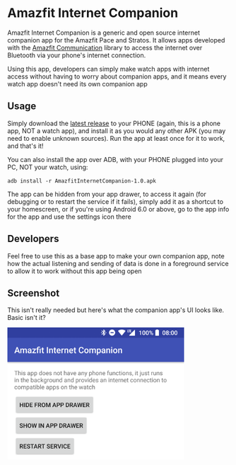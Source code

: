 # Amazfit Internet Companion
Amazfit Internet Companion is a generic and open source internet companion app for the Amazfit Pace and Stratos. It allows apps developed with the [Amazfit Communication](https://github.com/KieronQuinn/AmazfitCommunication) library to access the internet over Bluetooth via your phone's internet connection.

Using this app, developers can simply make watch apps with internet access without having to worry about companion apps, and it means every watch app doesn't need its own companion app

## Usage
Simply download the [latest release](https://github.com/KieronQuinn/AmazfitInternetCompanion/releases) to your PHONE (again, this is a phone app, NOT a watch app), and install it as you would any other APK (you may need to enable unknown sources). Run the app at least once for it to work, and that's it!

You can also install the app over ADB, with your PHONE plugged into your PC, NOT your watch, using:
```
adb install -r AmazfitInternetCompanion-1.0.apk
```

The app can be hidden from your app drawer, to access it again (for debugging or to restart the service if it fails), simply add it as a shortcut to your homescreen, or if you're using Android 6.0 or above, go to the app info for the app and use the settings icon there

## Developers
Feel free to use this as a base app to make your own companion app, note how the actual listening and sending of data is done in a foreground service to allow it to work without this app being open

## Screenshot
This isn't really needed but here's what the companion app's UI looks like. Basic isn't it?

<img src="https://raw.githubusercontent.com/KieronQuinn/AmazfitInternetCompanion/master/Images/screen.png" width="400"/>
